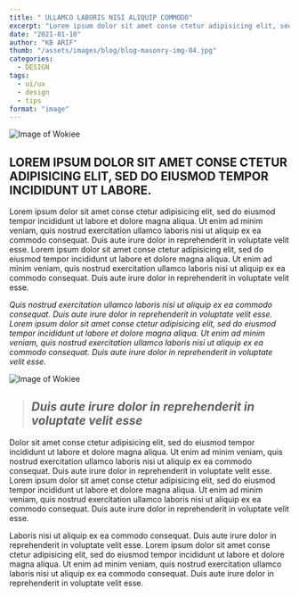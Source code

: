 ```yaml
---
title: " ULLAMCO LABORIS NISI ALIQUIP COMMODO"
excerpt: "Lorem ipsum dolor sit amet conse ctetur adipisicing elit, sed do eiusmod tempor incididunt ut labore et dolore magna aliqua."
date: "2021-01-10"
author: "KB ARIF"
thumb: "/assets/images/blog/blog-masonry-img-04.jpg"
categories:
  - DESIGN
tags:
  - ui/ux
  - design
  - tips
format: "image"
---
```


<img src="/assets/images/blog/blog-masonry-img-04.jpg" alt="Image of Wokiee"/>

## LOREM IPSUM DOLOR SIT AMET CONSE CTETUR ADIPISICING ELIT, SED DO EIUSMOD TEMPOR INCIDIDUNT UT LABORE.

Lorem ipsum dolor sit amet conse ctetur adipisicing elit, sed do eiusmod tempor incididunt ut labore et dolore magna aliqua. Ut enim ad minim veniam, quis nostrud exercitation ullamco laboris nisi ut aliquip ex ea commodo consequat. Duis aute irure dolor in reprehenderit in voluptate velit esse. Lorem ipsum dolor sit amet conse ctetur adipisicing elit, sed do eiusmod tempor incididunt ut labore et dolore magna aliqua. Ut enim ad minim veniam, quis nostrud exercitation ullamco laboris nisi ut aliquip ex ea commodo consequat. Duis aute irure dolor in reprehenderit in voluptate velit esse.

*Quis nostrud exercitation ullamco laboris nisi ut aliquip ex ea commodo consequat. Duis aute irure dolor in reprehenderit in voluptate velit esse. Lorem ipsum dolor sit amet conse ctetur adipisicing elit, sed do eiusmod tempor incididunt ut labore et dolore magna aliqua. Ut enim ad minim veniam, quis nostrud exercitation ullamco laboris nisi ut aliquip ex ea commodo consequat. Duis aute irure dolor in reprehenderit in voluptate velit esse.*

![Image of Wokiee](/assets/images/blog/blog-single-img-01.jpg)

> ## *Duis aute irure dolor in reprehenderit in voluptate velit esse*

Dolor sit amet conse ctetur adipisicing elit, sed do eiusmod tempor incididunt ut labore et dolore magna aliqua. Ut enim ad minim veniam, quis nostrud exercitation ullamco laboris nisi ut aliquip ex ea commodo consequat. Duis aute irure dolor in reprehenderit in voluptate velit esse. Lorem ipsum dolor sit amet conse ctetur adipisicing elit, sed do eiusmod tempor incididunt ut labore et dolore magna aliqua. Ut enim ad minim veniam, quis nostrud exercitation ullamco laboris nisi ut aliquip ex ea commodo consequat. Duis aute irure dolor in reprehenderit in voluptate velit esse.

Laboris nisi ut aliquip ex ea commodo consequat. Duis aute irure dolor in reprehenderit in voluptate velit esse. Lorem ipsum dolor sit amet conse ctetur adipisicing elit, sed do eiusmod tempor incididunt ut labore et dolore magna aliqua. Ut enim ad minim veniam, quis nostrud exercitation ullamco laboris nisi ut aliquip ex ea commodo consequat. Duis aute irure dolor in reprehenderit in voluptate velit esse.